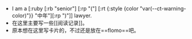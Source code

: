 - I am a [:ruby [:rb "senior"] [:rp "("] [:rt {:style {color "var(--ct-warning-color)"}} "中年"][:rp ")"]] lawyer.
- 在这里主要写一些[[阅读记录]]。
- 原本想在这里写卡片的，不过还是放在==flomo==吧。